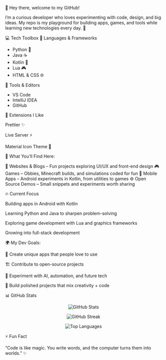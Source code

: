 👋 Hey there, welcome to my GitHub!

I’m a curious developer who loves experimenting with code, design, and big ideas. My repo is my playground for building apps, games, and tools while learning new technologies every day. 🚀

💻 Tech Toolbox
🔹 Languages & Frameworks
- Python 🐍
- Java ☕
- Kotlin 📱
- Lua 🎮
- HTML & CSS 🌐

🔹 Tools & Editors
- VS Code  
- IntelliJ IDEA  
- GitHub  

🔹 Extensions I Like

Prettier ✨

Live Server ⚡

Material Icon Theme 🎨

📂 What You’ll Find Here:

🌟 Websites & Blogs – Fun projects exploring UI/UX and front-end design
🎮 Games – Obbies, Minecraft builds, and simulations coded for fun
📱 Mobile Apps – Android experiments in Kotlin, from utilities to games
⚙️ Open Source Demos – Small snippets and experiments worth sharing

🔥 Current Focus

Building apps in Android with Kotlin

Learning Python and Java to sharpen problem-solving

Exploring game development with Lua and graphics frameworks

Growing into full-stack development

🌍 My Dev Goals:

🚀 Create unique apps that people love to use

🏗️ Contribute to open-source projects

🤖 Experiment with AI, automation, and future tech

🎨 Build polished projects that mix creativity + code

📊 GitHub Stats
<p align="center"> <img src="https://github-readme-stats.vercel.app/api?username=YOURUSERNAME&show_icons=true&theme=radical" alt="GitHub Stats" /> </p> <p align="center"> <img src="https://github-readme-streak-stats.herokuapp.com/?user=YOURUSERNAME&theme=radical" alt="GitHub Streak" /> </p> <p align="center"> <img src="https://github-readme-stats.vercel.app/api/top-langs/?username=YOURUSERNAME&layout=compact&theme=radical" alt="Top Languages" /> </p>
⚡ Fun Fact

“Code is like magic. You write words, and the computer turns them into worlds.” ✨
